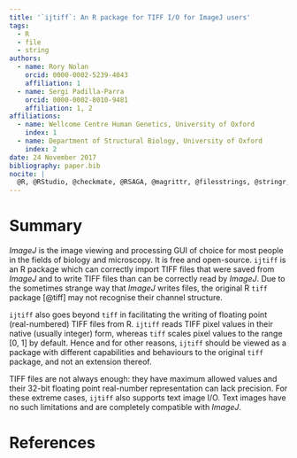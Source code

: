 ```yaml
---
title: '`ijtiff`: An R package for TIFF I/O for ImageJ users'
tags:
  - R
  - file
  - string
authors:
  - name: Rory Nolan
    orcid: 0000-0002-5239-4043
    affiliation: 1
  - name: Sergi Padilla-Parra
    orcid: 0000-0002-8010-9481
    affiliation: 1, 2
affiliations:
  - name: Wellcome Centre Human Genetics, University of Oxford
    index: 1
  - name: Department of Structural Biology, University of Oxford
    index: 2
date: 24 November 2017
bibliography: paper.bib
nocite: | 
  @R, @RStudio, @checkmate, @RSAGA, @magrittr, @filesstrings, @stringr, @purrr, @dplyr, @Rcpp, @fields, @grDevices, @knitr, @testthat, @rmarkdown, @covr, @devtools, @exampletestr, @ImageJ, @BioFormats
---
```


# Summary
_ImageJ_ is the image viewing and processing GUI of choice for most people in the fields of biology and microscopy. It is free and open-source. `ijtiff` is an R package which can correctly import TIFF files that were saved from _ImageJ_ and to write TIFF files than can be correctly read by _ImageJ_. Due to the sometimes strange way that _ImageJ_ writes files, the original R `tiff` package [@tiff] may not recognise their channel structure. 

`ijtiff` also goes beyond `tiff` in facilitating the writing of floating point (real-numbered) TIFF files from R. `ijtiff` reads TIFF pixel values in their native (usually integer) form, whereas `tiff` scales pixel values to the range [0, 1] by default. Hence and for other reasons, `ijtiff` should be viewed as a package with different capabilities and behaviours to the original `tiff` package, and not an extension thereof. 

TIFF files are not always enough: they have maximum allowed values and their 32-bit floating point real-number representation can lack precision. For these extreme cases, `ijtiff` also supports text image I/O. Text images have no such limitations and are completely compatible with _ImageJ_. 

# References